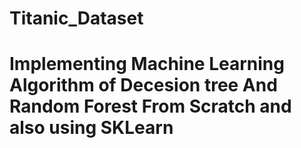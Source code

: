 # Titanic_Dataset
# Implementing Machine Learning Algorithm of Decesion tree And Random Forest From Scratch and also using SKLearn
